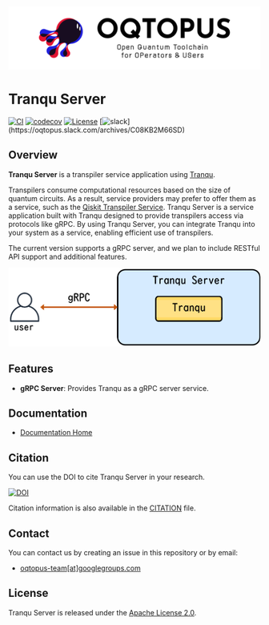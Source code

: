 ![OQTOPUS logo](./docs/asset/oqtopus-logo.png)

# Tranqu Server

[![CI](https://github.com/oqtopus-team/tranqu-server/actions/workflows/ci.yaml/badge.svg)](https://github.com/oqtopus-team/tranqu-server/actions/workflows/ci.yaml)
[![codecov](https://codecov.io/gh/oqtopus-team/tranqu-server/graph/badge.svg?token=RCXTMMXOMV)](https://codecov.io/gh/oqtopus-team/tranqu-server)
[![License](https://img.shields.io/badge/License-Apache_2.0-blue.svg)](https://opensource.org/licenses/Apache-2.0)
[![slack](https://img.shields.io/badge/slack-OQTOPUS-pink.svg?logo=slack&style=plastic")](https://oqtopus.slack.com/archives/C08KB2M66SD)

## Overview

**Tranqu Server** is a transpiler service application using [Tranqu](https://tranqu.readthedocs.io/).

Transpilers consume computational resources based on the size of quantum circuits. As a result, service providers may prefer to offer them as a service, such as the [Qiskit Transpiler Service](https://docs.quantum.ibm.com/guides/qiskit-transpiler-service).
Tranqu Server is a service application built with Tranqu designed to provide transpilers access via protocols like gRPC. By using Tranqu Server, you can integrate Tranqu into your system as a service, enabling efficient use of transpilers.

The current version supports a gRPC server, and we plan to include RESTful API support and additional features.

![Tranqu Server](./docs/asset/overview.png)

## Features

- **gRPC Server**: Provides Tranqu as a gRPC server service.

## Documentation

- [Documentation Home](https://tranqu-server.readthedocs.io/)

## Citation

You can use the DOI to cite Tranqu Server in your research.

[![DOI](https://zenodo.org/badge/907141992.svg)](https://zenodo.org/badge/latestdoi/907141992)

Citation information is also available in the [CITATION](https://github.com/oqtopus-team/tranqu-server/blob/main/CITATION.cff) file.

## Contact

You can contact us by creating an issue in this repository or by email:

- [oqtopus-team[at]googlegroups.com](mailto:oqtopus-team[at]googlegroups.com)

## License

Tranqu Server is released under the [Apache License 2.0](https://github.com/oqtopus-team/tranqu-server/blob/main/LICENSE).
